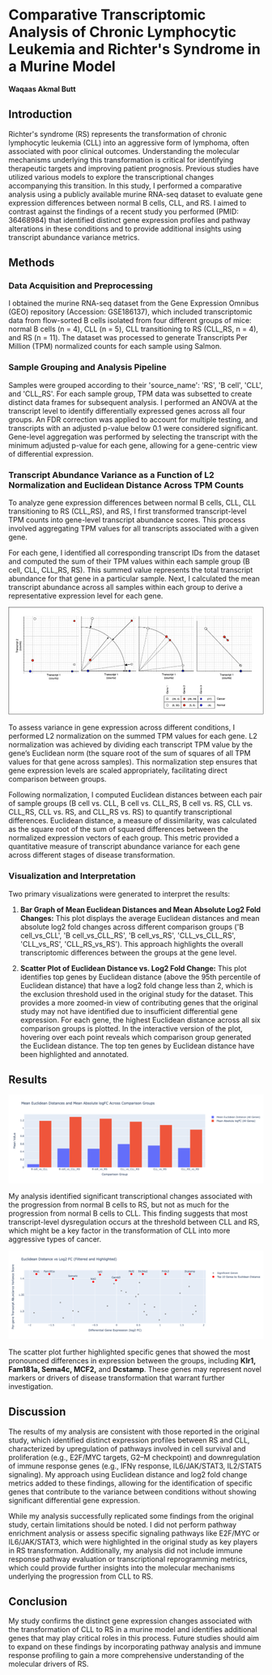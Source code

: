 # Comparative Transcriptomic Analysis of Chronic Lymphocytic Leukemia and Richter's Syndrome in a Murine Model

**Waqaas Akmal Butt**

## Introduction

Richter's syndrome (RS) represents the transformation of chronic lymphocytic leukemia (CLL) into an aggressive form of lymphoma, often associated with poor clinical outcomes. Understanding the molecular mechanisms underlying this transformation is critical for identifying therapeutic targets and improving patient prognosis. Previous studies have utilized various models to explore the transcriptional changes accompanying this transition. In this study, I performed a comparative analysis using a publicly available murine RNA-seq dataset to evaluate gene expression differences between normal B cells, CLL, and RS. I aimed to contrast against the findings of a recent study you performed (PMID: 36468984) that identified distinct gene expression profiles and pathway alterations in these conditions and to provide additional insights using transcript abundance variance metrics.

## Methods

### Data Acquisition and Preprocessing

I obtained the murine RNA-seq dataset from the Gene Expression Omnibus (GEO) repository (Accession: GSE186137), which included transcriptomic data from flow-sorted B cells isolated from four different groups of mice: normal B cells (n = 4), CLL (n = 5), CLL transitioning to RS (CLL_RS, n = 4), and RS (n = 11). The dataset was processed to generate Transcripts Per Million (TPM) normalized counts for each sample using Salmon.

### Sample Grouping and Analysis Pipeline

Samples were grouped according to their 'source_name': 'RS', 'B cell', 'CLL', and 'CLL_RS'. For each sample group, TPM data was subsetted to create distinct data frames for subsequent analysis. I performed an ANOVA at the transcript level to identify differentially expressed genes across all four groups. An FDR correction was applied to account for multiple testing, and transcripts with an adjusted p-value below 0.1 were considered significant. Gene-level aggregation was performed by selecting the transcript with the minimum adjusted p-value for each gene, allowing for a gene-centric view of differential expression.

### Transcript Abundance Variance as a Function of L2 Normalization and Euclidean Distance Across TPM Counts

To analyze gene expression differences between normal B cells, CLL, CLL transitioning to RS (CLL_RS), and RS, I first transformed transcript-level TPM counts into gene-level transcript abundance scores. This process involved aggregating TPM values for all transcripts associated with a given gene.

For each gene, I identified all corresponding transcript IDs from the dataset and computed the sum of their TPM values within each sample group (B cell, CLL, CLL_RS, RS). This summed value represents the total transcript abundance for that gene in a particular sample. Next, I calculated the mean transcript abundance across all samples within each group to derive a representative expression level for each gene.

![Figure 1: Depiction of how L2 Normalization removes the TPM quantity of individual transcripts in a gene as a factor and allows for direct comparison of the variance in individual transcript TPM values. The normalized TPMs for a gene can then be considered as vectors, and the distance between the vectors for each gene is taken as a measure of Transcript Abundance Variance.](results/image.png)

To assess variance in gene expression across different conditions, I performed L2 normalization on the summed TPM values for each gene. L2 normalization was achieved by dividing each transcript TPM value by the gene’s Euclidean norm (the square root of the sum of squares of all TPM values for that gene across samples). This normalization step ensures that gene expression levels are scaled appropriately, facilitating direct comparison between groups.

Following normalization, I computed Euclidean distances between each pair of sample groups (B cell vs. CLL, B cell vs. CLL_RS, B cell vs. RS, CLL vs. CLL_RS, CLL vs. RS, and CLL_RS vs. RS) to quantify transcriptional differences. Euclidean distance, a measure of dissimilarity, was calculated as the square root of the sum of squared differences between the normalized expression vectors of each group. This metric provided a quantitative measure of transcript abundance variance for each gene across different stages of disease transformation.

### Visualization and Interpretation

Two primary visualizations were generated to interpret the results:

1. **Bar Graph of Mean Euclidean Distances and Mean Absolute Log2 Fold Changes:** This plot displays the average Euclidean distances and mean absolute log2 fold changes across different comparison groups ('B cell_vs_CLL', 'B cell_vs_CLL_RS', 'B cell_vs_RS', 'CLL_vs_CLL_RS', 'CLL_vs_RS', 'CLL_RS_vs_RS'). This approach highlights the overall transcriptomic differences between the groups at the gene level.

2. **Scatter Plot of Euclidean Distance vs. Log2 Fold Change:** This plot identifies top genes by Euclidean distance (above the 95th percentile of Euclidean distance) that have a log2 fold change less than 2, which is the exclusion threshold used in the original study for the dataset. This provides a more zoomed-in view of contributing genes that the original study may not have identified due to insufficient differential gene expression. For each gene, the highest Euclidean distance across all six comparison groups is plotted. In the interactive version of the plot, hovering over each point reveals which comparison group generated the Euclidean distance. The top ten genes by Euclidean distance have been highlighted and annotated.

## Results

![Figure 2: Bar graph showing the mean transcript abundance variance and differential gene expression metrics side by side for comparisons made between all combinations of the disease states.](results/bars_all_comparisons.png)

My analysis identified significant transcriptional changes associated with the progression from normal B cells to RS, but not as much for the progression from normal B cells to CLL. This finding suggests that most transcript-level dysregulation occurs at the threshold between CLL and RS, which might be a key factor in the transformation of CLL into more aggressive types of cancer.

![Figure 3: Scatterplot showing the top ten genes by Transcript Abundance Variance within the Log Fold Change thresholds of -2 and 2.](results/scatterplot_all_comparisons.png)

The scatter plot further highlighted specific genes that showed the most pronounced differences in expression between the groups, including **Klr1, Fam181a, Sema4c, MCF2,** and **Dcstamp**. These genes may represent novel markers or drivers of disease transformation that warrant further investigation.

## Discussion

The results of my analysis are consistent with those reported in the original study, which identified distinct expression profiles between RS and CLL, characterized by upregulation of pathways involved in cell survival and proliferation (e.g., E2F/MYC targets, G2–M checkpoint) and downregulation of immune response genes (e.g., IFNγ response, IL6/JAK/STAT3, IL2/STAT5 signaling). My approach using Euclidean distance and log2 fold change metrics added to these findings, allowing for the identification of specific genes that contribute to the variance between conditions without showing significant differential gene expression.

While my analysis successfully replicated some findings from the original study, certain limitations should be noted. I did not perform pathway enrichment analysis or assess specific signaling pathways like E2F/MYC or IL6/JAK/STAT3, which were highlighted in the original study as key players in RS transformation. Additionally, my analysis did not include immune response pathway evaluation or transcriptional reprogramming metrics, which could provide further insights into the molecular mechanisms underlying the progression from CLL to RS.

## Conclusion

My study confirms the distinct gene expression changes associated with the transformation of CLL to RS in a murine model and identifies additional genes that may play critical roles in this process. Future studies should aim to expand on these findings by incorporating pathway analysis and immune response profiling to gain a more comprehensive understanding of the molecular drivers of RS.
